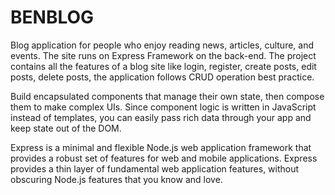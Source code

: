 

# BENBLOG

Blog application for people who enjoy reading news, articles, culture, and events.
The site runs on Express Framework on the back-end. The project contains all the
features of a blog site like login, register, create posts, edit posts, delete posts, the
application follows CRUD operation best practice.

Build encapsulated components that manage their own state, then compose them to make complex UIs.
Since component logic is written in JavaScript instead of templates, you can easily pass rich data through your app and keep state out of the DOM.

Express is a minimal and flexible Node.js web application framework that provides a robust set of features for web and mobile applications.
Express provides a thin layer of fundamental web application features, without obscuring Node.js features that you know and love.

